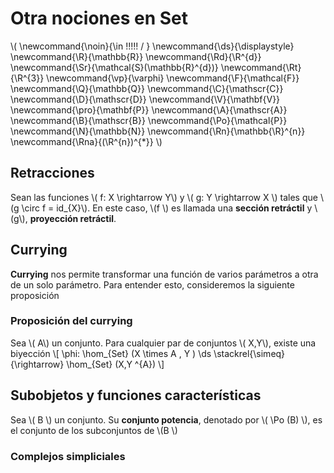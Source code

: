 # Otra nociones en **Set**
<script type="text/javascript" async
  src="https://cdnjs.cloudflare.com/ajax/libs/mathjax/2.7.1/MathJax.js?config=TeX-MML-AM_CHTML">
</script>

\\(
  \newcommand{\noin}{\in \!\!\!\!\! / }
  \newcommand{\ds}{\displaystyle}
  \newcommand{\R}{\mathbb{R}}
  \newcommand{\Rd}{\R^{d}}
  \newcommand{\Sr}{\mathcal{S}(\mathbb{R}^{d})}
  \newcommand{\Rt}{\R^{3}}
  \newcommand{\vp}{\varphi}
  \newcommand{\F}{\mathcal{F}}
  \newcommand{\Q}{\mathbb{Q}}
  \newcommand{\C}{\mathscr{C}}
  \newcommand{\D}{\mathscr{D}}
  \newcommand{\V}{\mathbf{V}}
  \newcommand{\pro}{\mathbf{P}}
  \newcommand{\A}{\mathscr{A}}
  \newcommand{\B}{\mathscr{B}}
  \newcommand{\Po}{\mathcal{P}}
  \newcommand{\N}{\mathbb{N}}
  \newcommand{\Rn}{\mathbb{\R}^{n}}
  \newcommand{\Rna}{(\R^{n})^{*}}
\\)

## Retracciones

Sean las funciones \\( f: X \rightarrow Y\\) y \\( g: Y \rightarrow X \\) tales que \\(g \circ f = id_{X}\\). En este caso, \\(f \\) es llamada una **sección retráctil** y \\(g\\), **proyección retráctil**.

## Currying

**Currying** nos permite transformar una función de varios parámetros a otra de un solo parámetro. Para entender esto, consideremos la siguiente proposición

### Proposición del currying
Sea \\( A\\) un conjunto. Para cualquier par de conjuntos \\( X,Y\\), existe una biyección \\[ \phi: \hom_{Set} (X \times A , Y )  \ds \stackrel{\simeq}{\rightarrow} \hom_{Set} (X,Y ^{A})  \\]


## Subobjetos y funciones características

Sea \\( B \\) un conjunto. Su **conjunto potencia**, denotado por \\( \Po (B) \\), es el conjunto de los subconjuntos de \\(B \\)

### Complejos simpliciales
